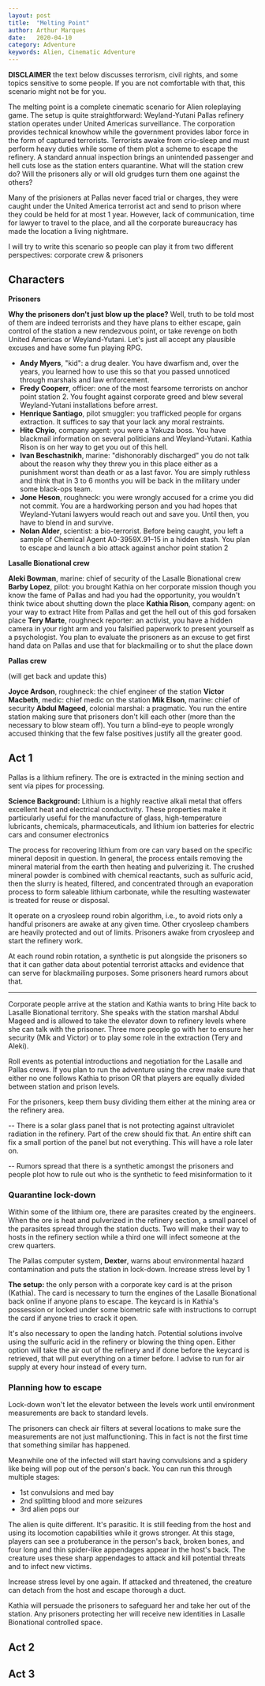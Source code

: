```yaml
---
layout: post
title:  "Melting Point"
author: Arthur Marques
date:   2020-04-10
category: Adventure
keywords: Alien, Cinematic Adventure
---
```



**DISCLAIMER** the text below discusses terrorism, civil rights, and some topics sensitive to some people. If you are not comfortable with that, this scenario might not be for you.

The melting point is a complete cinematic scenario for Alien roleplaying game.
The setup is quite straightforward: Weyland-Yutani Pallas refinery station operates under United Americas surveillance. 
The corporation provides technical knowhow while the government provides labor force in the form of captured terrorists. 
Terrorists awake from crio-sleep and must perform heavy duties while some of them plot a scheme to escape the refinery.
A standard annual inspection brings an unintended passenger and hell cuts lose as the station enters quarantine. 
What will the station crew do? Will the prisoners ally or will old grudges turn them one against the others?

Many of the prisioners at Pallas never faced trial or charges, they were caught under the United America terrorist act and send to prison where they could be held for at most 1 year. However, lack of communication, time for lawyer to travel to the place, and all the corporate bureaucracy has made the location a living nightmare.  

I will try to write this scenario so people can play it from two different perspectives: corporate crew & prisoners


## Characters


**Prisoners**

**Why the prisoners don't just blow up the place?** Well, truth to be told most of them are indeed terrorists and they have plans to either escape, gain control of the station a new rendezvous point, or take revenge on both United Americas or  Weyland-Yutani. Let's just all accept any plausible excuses and have some fun playing RPG. 

* **Andy Myers**, "kid": a drug dealer. You have dwarfism and, over the years, you learned how to use this so that you passed unnoticed through marshals and law enforcement. 
* **Fredy Cooperr**, officer: one of the most fearsome terrorists on anchor point station 2. You fought against corporate greed and blew several Weyland-Yutani installations before arrest. 
* **Henrique Santiago**, pilot smuggler: you trafficked people for organs extraction. It suffices to say that your lack any moral restraints.
* **Hite Chyio**, company agent: you were a Yakuza boss. You have blackmail information on several politicians and Weyland-Yutani. Kathia Rison is on her way to get you out of this hell. 
* **Ivan Beschastnikh**, marine: "dishonorably discharged" you do not talk about the reason why they threw you in this place either as a punishment worst than death or as a last favor. You are simply ruthless and think that in 3 to 6 months you will be back in the military under some black-ops team.
* **Jone Heson**, roughneck: you were wrongly accused for a crime you did not commit. You are a hardworking person and you had hopes that Weyland-Yutani lawyers would reach out and save you. Until then, you have to blend in and survive.
* **Nolan Alder**, scientist: a bio-terrorist. Before being caught, you left a sample of Chemical Agent A0-3959X.91–15 in a hidden stash. You plan to escape and launch a bio attack against anchor point station 2


**Lasalle Bionational crew**

**Aleki Bowman**, marine: chief of security of the Lasalle Bionational crew
**Barby Lopez**, pilot: you brought Kathia on her corporate mission though you know the fame of Pallas and had you had the opportunity, you wouldn't think twice about shutting down the place
**Kathia Rison**, company agent: on your way to extract Hite from Pallas and get the hell out of this god forsaken place
**Tery Marte**, roughneck reporter: an activist, you have a hidden camera in your right arm and you falsified paperwork to present yourself as a psychologist. You plan to evaluate the prisoners as an excuse to get first hand data on Pallas and use that for blackmailing or to shut the place down

**Pallas crew**

(will get back and update this)

**Joyce Ardson**, roughneck: the chief engineer of the station
**Victor Macbeth**, medic: chief medic on the station
**Mik Elson**, marine: chief of security
**Abdul Mageed**, colonial marshal: a pragmatic. You run the entire station making sure that prisoners don't kill each other (more than the necessary to blow steam off). You turn a blind-eye to people wrongly accused thinking that the few false positives justify all the greater good.


## Act 1


Pallas is a lithium refinery. The ore is extracted in the mining section and sent via pipes for processing. 



**Science Background:** Lithium is a highly reactive alkali metal that offers excellent heat and electrical conductivity.  These properties make it particularly useful for the manufacture of glass, high-temperature lubricants, chemicals, pharmaceuticals, and lithium ion batteries for electric cars and consumer electronics

The process for recovering lithium from ore can vary based on the specific mineral deposit in question. In general, the process entails removing the mineral material from the earth then heating and pulverizing it. The crushed mineral powder is combined with chemical reactants, such as sulfuric acid, then the slurry is heated, filtered, and concentrated through an evaporation process to form saleable lithium carbonate, while the resulting wastewater is treated for reuse or disposal.


It operate on a cryosleep round robin algorithm, i.e., to avoid riots only a handful prisoners are awake at any given time. Other cryosleep chambers are heavily protected and out of limits. Prisoners awake from cryosleep and start the refinery work. 

At each round robin rotation, a synthetic is put alongside the prisoners so that it can gather data about potential terrorist attacks and evidence that can serve for blackmailing purposes. Some prisoners heard rumors about that.

___

Corporate people arrive at the station and Kathia wants to bring Hite back to Lasalle Bionational territory. She speaks with the station marshal Abdul Mageed and is allowed to take the elevator down to refinery levels where she can talk with the prisoner. Three more people go with her to ensure her security (Mik and Victor) or to play some role in the extraction (Tery and Aleki). 


Roll events as potential introductions and negotiation for the Lasalle and Pallas crews. If you plan to run the adventure using the crew make sure that either no one follows Kathia to prison OR that players are equally divided between station and prison levels.


For the prisoners, keep them busy dividing them either at the mining area or the refinery area.

-- There is a solar glass panel that is not protecting against ultraviolet radiation in the refinery. Part of the crew should fix that. An entire shift can fix a small portion of the panel but not everything. This will have a role later on.

-- Rumors spread that there is a synthetic amongst the prisoners and people plot how to rule out who is the synthetic to feed misinformation to it 

### Quarantine lock-down

Within some of the lithium ore, there are parasites created by the engineers. When the ore is heat and pulverized in the refinery section, a small parcel of the parasites spread through the station ducts. Two will make their way to hosts in the refinery section while a third one will infect someone at the crew quarters. 

The Pallas computer system, **Dexter**, warns about environmental hazard contamination and puts the station in lock-down. Increase stress level by 1

**The setup:** the only person with a corporate key card is at the prison (Kathia). The card is necessary to turn the engines of the Lasalle Bionational back online if anyone plans to escape. The keycard is in Kathia's possession or locked under some biometric safe with instructions to corrupt the card if anyone tries to crack it open. 

It's also necessary to open the landing hatch. Potential solutions involve using the sulfuric acid in the refinery or blowing the thing open. Either option will take the air out of the refinery and if done before the keycard is retrieved, that will put everything on a timer before. I advise to run for air supply at every hour instead of every turn.



### Planning how to escape

Lock-down won't let the elevator between the levels work until environment measurements are back to standard levels.


The prisoners can check air filters at several locations to make sure the measurements are not just malfunctioning. This in fact is not the first time that something similar has happened. 


Meanwhile one of the infected will start having convulsions and a spidery like being will pop out of the person's back. 
You can run this through multiple stages: 

- 1st convulsions and med bay
- 2nd splitting blood and more seizures
- 3rd alien pops our

The alien is quite different. It's parasitic. It is still feeding from the host and using its locomotion capabilities while it grows stronger. At this stage, players can see a protuberance in the person's back, broken bones, and four long and thin spider-like appendages appear in the host's back. The creature uses these sharp appendages to attack and kill potential threats and to infect new victims. 

Increase stress level by one again. If attacked and threatened, the creature can detach from the host and escape thorough a duct. 

Kathia will persuade the prisoners to safeguard her and take her out of the station. Any prisoners protecting her will receive new identities in Lasalle Bionational controlled space.



## Act 2


## Act 3